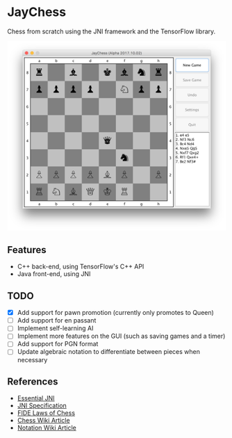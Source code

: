 # JayChess
Chess from scratch using the JNI framework and the TensorFlow library.

![Alpha](./images/alpha.png?raw=true)

## Features
- C++ back-end, using TensorFlow's C++ API
- Java front-end, using JNI

## TODO
- [x] Add support for pawn promotion (currently only promotes to Queen)
- [ ] Add support for en passant
- [ ] Implement self-learning AI
- [ ] Implement more features on the GUI (such as saving games and a timer)
- [ ] Add support for PGN format
- [ ] Update algebraic notation to differentiate between pieces when necessary

## References
- [Essential JNI](http://www.prenhall.com/ptrbooks/ptr_0139470298.html)
- [JNI Specification](http://docs.oracle.com/javase/8/docs/technotes/guides/jni/)
- [FIDE Laws of Chess](https://www.fide.com/FIDE/handbook/LawsOfChess.pdf)
- [Chess Wiki Article](https://en.wikipedia.org/wiki/Chess)
- [Notation Wiki Article](https://en.wikipedia.org/wiki/Algebraic_notation_(chess))

